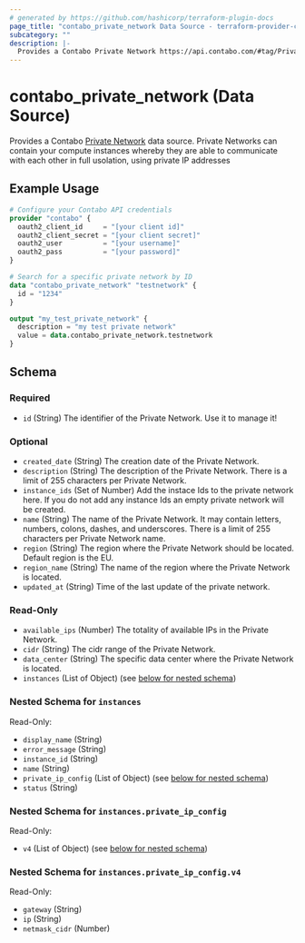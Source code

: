 ```yaml
---
# generated by https://github.com/hashicorp/terraform-plugin-docs
page_title: "contabo_private_network Data Source - terraform-provider-contabo-sdkv2"
subcategory: ""
description: |-
  Provides a Contabo Private Network https://api.contabo.com/#tag/Private-Networks data source.  Private Networks can contain your compute instances whereby they are able to communicate with each other in full usolation, using private IP addresses
---
```


# contabo_private_network (Data Source)

Provides a Contabo [Private Network](https://api.contabo.com/#tag/Private-Networks) data source.  Private Networks can contain your compute instances whereby they are able to communicate with each other in full usolation, using private IP addresses

## Example Usage

```terraform
# Configure your Contabo API credentials
provider "contabo" {
  oauth2_client_id     = "[your client id]"
  oauth2_client_secret = "[your client secret]"
  oauth2_user          = "[your username]"
  oauth2_pass          = "[your password]"
}

# Search for a specific private network by ID
data "contabo_private_network" "testnetwork" {
  id = "1234"
}

output "my_test_private_network" {
  description = "my test private network"
  value = data.contabo_private_network.testnetwork
}
```

<!-- schema generated by tfplugindocs -->
## Schema

### Required

- `id` (String) The identifier of the Private Network. Use it to manage it!

### Optional

- `created_date` (String) The creation date of the Private Network.
- `description` (String) The description of the Private Network. There is a limit of 255 characters per Private Network.
- `instance_ids` (Set of Number) Add the instace Ids to the private network here. If you do not add any instance Ids an empty private network will be created.
- `name` (String) The name of the Private Network. It may contain letters, numbers, colons, dashes, and underscores. There is a limit of 255 characters per Private Network name.
- `region` (String) The region where the Private Network should be located. Default region is the EU.
- `region_name` (String) The name of the region where the Private Network is located.
- `updated_at` (String) Time of the last update of the private network.

### Read-Only

- `available_ips` (Number) The totality of available IPs in the Private Network.
- `cidr` (String) The cidr range of the Private Network.
- `data_center` (String) The specific data center where the Private Network is located.
- `instances` (List of Object) (see [below for nested schema](#nestedatt--instances))

<a id="nestedatt--instances"></a>
### Nested Schema for `instances`

Read-Only:

- `display_name` (String)
- `error_message` (String)
- `instance_id` (String)
- `name` (String)
- `private_ip_config` (List of Object) (see [below for nested schema](#nestedobjatt--instances--private_ip_config))
- `status` (String)

<a id="nestedobjatt--instances--private_ip_config"></a>
### Nested Schema for `instances.private_ip_config`

Read-Only:

- `v4` (List of Object) (see [below for nested schema](#nestedobjatt--instances--private_ip_config--v4))

<a id="nestedobjatt--instances--private_ip_config--v4"></a>
### Nested Schema for `instances.private_ip_config.v4`

Read-Only:

- `gateway` (String)
- `ip` (String)
- `netmask_cidr` (Number)
